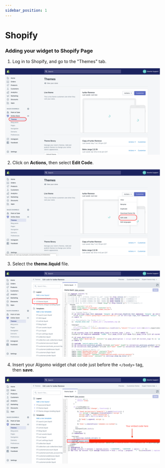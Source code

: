 ```yaml
---
sidebar_position: 1
---
```


# Shopify

### **Adding your widget to Shopify Page**

1. Log in to Shopify, and go to the "Themes" tab.

![Shopify](../images/shopify/Untitled.png)
    
2. Click on **Actions**, then select **Edit Code**.

![Shopify](../images/shopify/Untitled%201.png)

3. Select the **theme.liquid** file.

![Shopify](../images/shopify/Untitled%202.png)
    
4. Insert your Algomo widget chat code just before the `</body>` tag, then **save**.

![Shopify](../images/shopify/Untitled%203.png)